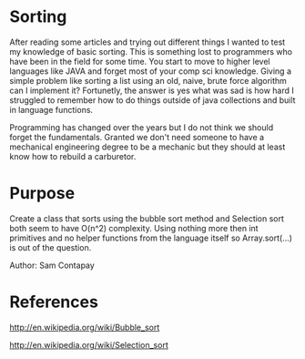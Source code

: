 Sorting
=======

After reading some articles and trying out different things I wanted to test my knowledge of basic sorting. This is
something lost to programmers who have been in the field for some time. You start to move to higher level languages like
JAVA and forget most of your comp sci knowledge. Giving a simple problem like sorting a list using an old, naive, brute
force algorithm can I implement it? Fortunetly, the answer is yes what was sad is how hard I struggled to remember
how to do things outside of java collections and built in language functions.

Programming has changed over the years but I do not think we should forget the fundamentals. Granted we don't need someone
to have a mechanical engineering degree to be a mechanic but they should at least know how to rebuild a carburetor.

Purpose
=======

Create a class that sorts using the bubble sort method and Selection sort both seem to have O(n^2) complexity. Using
nothing more then int primitives and no helper functions from the language itself so Array.sort(...) is out of the question.


Author: Sam Contapay


References
========

http://en.wikipedia.org/wiki/Bubble_sort

http://en.wikipedia.org/wiki/Selection_sort

